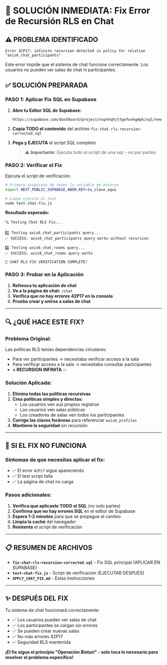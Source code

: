 # 🔧 SOLUCIÓN INMEDIATA: Fix Error de Recursión RLS en Chat

## ⚠️ PROBLEMA IDENTIFICADO
```
Error 42P17: infinite recursion detected in policy for relation "axis6_chat_participants"
```

Este error impide que el sistema de chat funcione correctamente. Los usuarios no pueden ver salas de chat ni participantes.

## ✅ SOLUCIÓN PREPARADA

### **PASO 1: Aplicar Fix SQL en Supabase**

1. **Abre tu Editor SQL de Supabase:**
   ```
   https://supabase.com/dashboard/project/nvpnhqhjttgwfwvkgmpk/sql/new
   ```

2. **Copia TODO el contenido** del archivo `fix-chat-rls-recursion-corrected.sql`

3. **Pega y EJECUTA** el script SQL completo

   > ⚠️ **Importante:** Ejecuta todo el script de una vez - no por partes

### **PASO 2: Verificar el Fix**

Ejecuta el script de verificación:

```bash
# Primero asegúrate de tener la variable de entorno
export NEXT_PUBLIC_SUPABASE_ANON_KEY=tu_clave_aqui

# Luego ejecuta el test
node test-chat-fix.js
```

**Resultado esperado:**
```
🔍 Testing Chat RLS Fix...

1️⃣ Testing axis6_chat_participants query...
✅ SUCCESS: axis6_chat_participants query works without recursion

2️⃣ Testing axis6_chat_rooms query...
✅ SUCCESS: axis6_chat_rooms query works

🎉 CHAT RLS FIX VERIFICATION COMPLETE!
```

### **PASO 3: Probar en la Aplicación**

1. **Refresca tu aplicación de chat**
2. **Ve a la página de chat:** `/chat`
3. **Verifica que no hay errores 42P17 en la consola**
4. **Prueba crear y unirse a salas de chat**

---

## 🔍 ¿QUÉ HACE ESTE FIX?

### **Problema Original:**
Las políticas RLS tenían dependencias circulares:
- Para ver participantes → necesitaba verificar acceso a la sala
- Para verificar acceso a la sala → necesitaba consultar participantes
- **= RECURSIÓN INFINITA** 💥

### **Solución Aplicada:**
1. **Elimina todas las políticas recursivas**
2. **Crea políticas simples y directas:**
   - Los usuarios ven sus propios registros
   - Los usuarios ven salas públicas
   - Los creadores de salas ven todos los participantes
3. **Corrige las claves foráneas** para referenciar `axis6_profiles`
4. **Mantiene la seguridad** sin recursión

---

## 🚨 SI EL FIX NO FUNCIONA

### **Síntomas de que necesitas aplicar el fix:**
- ✅ El error `42P17` sigue apareciendo
- ✅ El test script falla
- ✅ La página de chat no carga

### **Pasos adicionales:**
1. **Verifica que aplicaste TODO el SQL** (no solo partes)
2. **Confirma que no hay errores SQL** en el editor de Supabase
3. **Espera 1-2 minutos** para que se propague el cambio
4. **Limpia la caché** del navegador
5. **Reintenta** el script de verificación

---

## 📋 RESUMEN DE ARCHIVOS

- **`fix-chat-rls-recursion-corrected.sql`** - Fix SQL principal (APLICAR EN SUPABASE)
- **`test-chat-fix.js`** - Script de verificación (EJECUTAR DESPUÉS)
- **`APPLY_CHAT_FIX.md`** - Estas instrucciones

---

## ✨ DESPUÉS DEL FIX

Tu sistema de chat funcionará correctamente:
- ✅ Los usuarios pueden ver salas de chat
- ✅ Los participantes se cargan sin errores
- ✅ Se pueden crear nuevas salas
- ✅ No más errores 42P17
- ✅ Seguridad RLS mantenida

**¡El fix sigue el principio "Operación Bisturí" - solo toca lo necesario para resolver el problema específico!**
